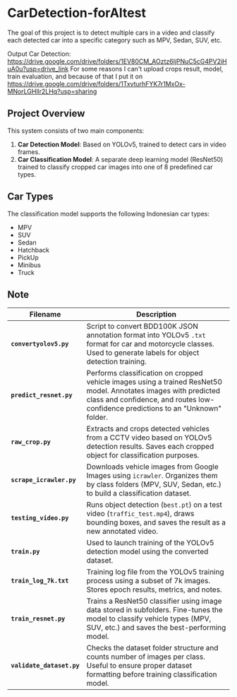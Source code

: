 # CarDetection-forAItest

The goal of this project is to detect multiple cars in a video and classify each detected car into a specific category such as MPV, Sedan, SUV, etc.

Output Car Detection: https://drive.google.com/drive/folders/1EV80CM_AOztz6ljPNuC5cG4PV2iHuA0u?usp=drive_link
For some reasons I can't upload crops result, model, train evaluation, and because of that I put it on https://drive.google.com/drive/folders/1TxvturhFYK7r1MxOx-MNorLGHllr2LHq?usp=sharing

## Project Overview

This system consists of two main components:
1. **Car Detection Model**: Based on YOLOv5, trained to detect cars in video frames.
2. **Car Classification Model**: A separate deep learning model (ResNet50) trained to classify cropped car images into one of 8 predefined car types.

## Car Types

The classification model supports the following Indonesian car types:
- MPV
- SUV
- Sedan
- Hatchback
- PickUp
- Minibus
- Truck

## Note
| Filename                  | Description                                                                                                                                                                                           |
| ------------------------- | ----------------------------------------------------------------------------------------------------------------------------------------------------------------------------------------------------- |
| **`convertyolov5.py`**    | Script to convert BDD100K JSON annotation format into YOLOv5 `.txt` format for car and motorcycle classes. Used to generate labels for object detection training.                                     |
| **`predict_resnet.py`**   | Performs classification on cropped vehicle images using a trained ResNet50 model. Annotates images with predicted class and confidence, and routes low-confidence predictions to an "Unknown" folder. |
| **`raw_crop.py`**         | Extracts and crops detected vehicles from a CCTV video based on YOLOv5 detection results. Saves each cropped object for classification purposes.                                                      |
| **`scrape_icrawler.py`**  | Downloads vehicle images from Google Images using `icrawler`. Organizes them by class folders (MPV, SUV, Sedan, etc.) to build a classification dataset.                                              |
| **`testing_video.py`**    | Runs object detection (`best.pt`) on a test video (`traffic_test.mp4`), draws bounding boxes, and saves the result as a new annotated video.                                                          |
| **`train.py`**            | Used to launch training of the YOLOv5 detection model using the converted dataset.                                                                                                                    |
| **`train_log_7k.txt`**    | Training log file from the YOLOv5 training process using a subset of 7k images. Stores epoch results, metrics, and notes.                                                                             |
| **`train_resnet.py`**     | Trains a ResNet50 classifier using image data stored in subfolders. Fine-tunes the model to classify vehicle types (MPV, SUV, etc.) and saves the best-performing model.                              |
| **`validate_dataset.py`** | Checks the dataset folder structure and counts number of images per class. Useful to ensure proper dataset formatting before training classification model.                                           |

